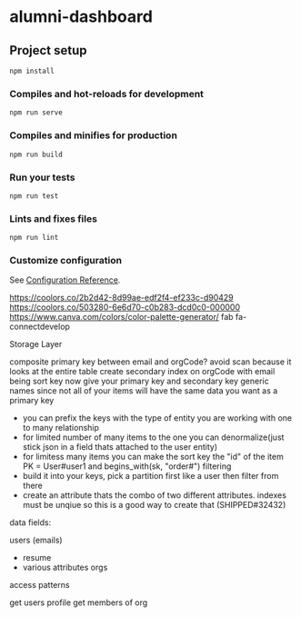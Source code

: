 # alumni-dashboard

## Project setup
```
npm install
```

### Compiles and hot-reloads for development
```
npm run serve
```

### Compiles and minifies for production
```
npm run build
```

### Run your tests
```
npm run test
```

### Lints and fixes files
```
npm run lint
```

### Customize configuration
See [Configuration Reference](https://cli.vuejs.org/config/).

https://coolors.co/2b2d42-8d99ae-edf2f4-ef233c-d90429
https://coolors.co/503280-6e6d70-c0b283-dcd0c0-000000
https://www.canva.com/colors/color-palette-generator/
fab fa-connectdevelop

Storage Layer

composite primary key between email and orgCode?
avoid scan because it looks at the entire table
create secondary index on orgCode with email being sort key now
give your primary key and secondary key generic names since not all of your items will have the same data you want as a primary key
   - you can prefix the keys with the type of entity you are working with
one to many relationship
   - for limited number of many items to the one you can denormalize(just stick json in a field thats attached to the user entity)
   - for limitess many items you can make the sort key the "id" of the item
       PK = User#user1 and begins_with(sk, "order#")
filtering
   - build it into your keys, pick a partition first like a user then filter from there
   - create an attribute thats the combo of two different attributes. indexes must be unqiue so this is a good way to create that (SHIPPED#32432)


data fields:

users (emails)
   - resume
   - various attributes
orgs

access patterns

get users profile
get members of org

